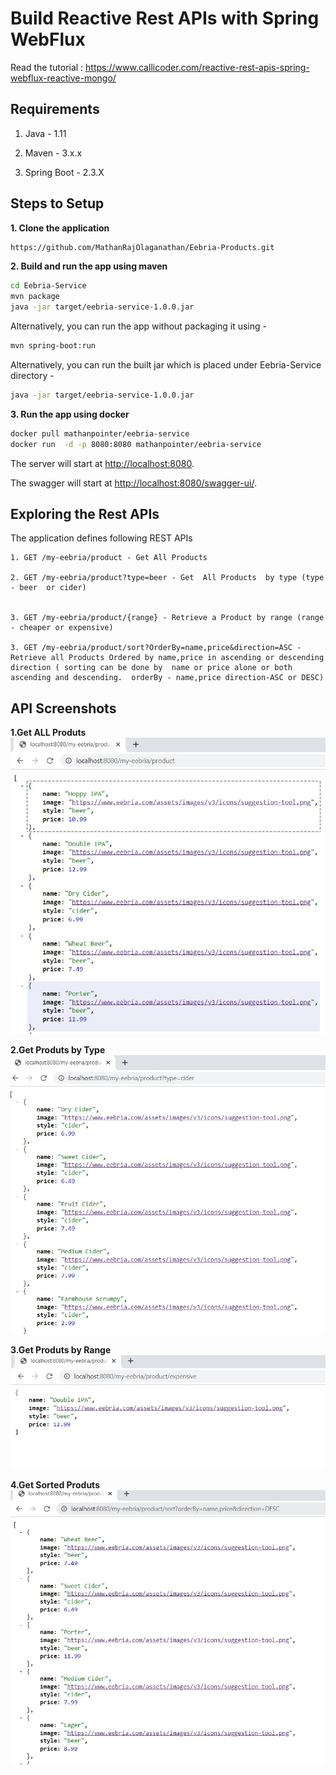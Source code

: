 # Build Reactive Rest APIs with Spring WebFlux

Read the tutorial : https://www.callicoder.com/reactive-rest-apis-spring-webflux-reactive-mongo/

## Requirements

1. Java - 1.11

2. Maven - 3.x.x

3. Spring Boot - 2.3.X

## Steps to Setup

**1. Clone the application**

```bash
https://github.com/MathanRajOlaganathan/Eebria-Products.git
```

**2. Build and run the app using maven**

```bash
cd Eebria-Service
mvn package
java -jar target/eebria-service-1.0.0.jar
```

Alternatively, you can run the app without packaging it using -

```bash
mvn spring-boot:run
```
Alternatively, you can run the built  jar which is  placed under Eebria-Service directory -

```bash
java -jar target/eebria-service-1.0.0.jar
```

**3. Run the app using docker**

```bash
docker pull mathanpointer/eebria-service
docker run  -d -p 8080:8080 mathanpointer/eebria-service

```

The server will start at <http://localhost:8080>.

The swagger will start at <http://localhost:8080/swagger-ui/>.

## Exploring the Rest APIs

The application defines following REST APIs

```
1. GET /my-eebria/product - Get All Products

2. GET /my-eebria/product?type=beer - Get  All Products  by type (type - beer  or cider)


3. GET ​/my-eebria​/product​/{range} - Retrieve a Product by range (range - cheaper or expensive)

3. GET ​/my-eebria​/product​/sort?OrderBy=name,price&direction=ASC - Retrieve all Products Ordered by name,price in ascending or descending direction ( sorting can be done by  name or price alone or both ascending and descending.  orderBy - name,price direction-ASC or DESC)

```
## API Screenshots

**1.Get ALL Produts**
![getAllProducts](https://github.com/MathanRajOlaganathan/Eebria-Products/blob/master/Eebria-Service/imgs/eebria-getProducts.jpg?raw=true)


**2.Get Produts by  Type**
![getProductsByType](https://github.com/MathanRajOlaganathan/Eebria-Products/blob/master/Eebria-Service/imgs/eebria-type.jpg?raw=true)


**3.Get Produts by Range**
![getProductsByRange](https://github.com/MathanRajOlaganathan/Eebria-Products/blob/master/Eebria-Service/imgs/eebria-range.jpg?raw=true)


**4.Get Sorted Produts**
![getProductsBySort](https://github.com/MathanRajOlaganathan/Eebria-Products/blob/master/Eebria-Service/imgs/eebria-sort.jpg?raw=true)





